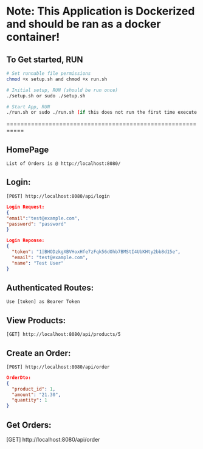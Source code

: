 # Note: This Application is Dockerized and should be ran as a docker container!

## To Get started, RUN
```bash
# Set runnable file permissions
chmod +x setup.sh and chmod +x run.sh

# Initial setup, RUN (should be run once)
./setup.sh or sudo ./setup.sh 

# Start App, RUN
./run.sh or sudo ./run.sh (if this does not run the first time execute it again or increase the sleep time)
```
===========================================================

## HomePage
```
List of Orders is @ http://localhost:8080/
```

## Login:
```
[POST] http://localhost:8080/api/login
```

```json
Login Request:
{
"email":"test@example.com",
"password": "password"
}

Login Reponse:
{
  "token": "1|BHODzkgXBVHoxHfe7zFqk56dOhb7BMStI4UbKHty2bb8d15e",
  "email": "test@example.com",
  "name": "Test User"
}
```

## Authenticated Routes:
```
Use [token] as Bearer Token
```

## View Products:
```
[GET] http://localhost:8080/api/products/5
```

## Create an Order:
```
[POST] http://localhost:8080/api/order
```

```json
OrderDto:
{
  "product_id": 1,
  "amount": "21.30",
  "quantity": 1
}
```

## Get Orders:
[GET] http://localhost:8080/api/order
